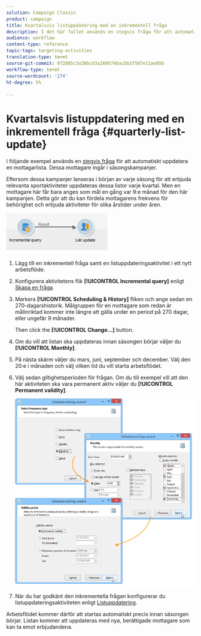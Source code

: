 ```yaml
---
solution: Campaign Classic
product: campaign
title: Kvartalsvis listuppdatering med en inkrementell fråga
description: I det här fallet används en stegvis fråga för att automatiskt uppdatera en mottagarlista.
audience: workflow
content-type: reference
topic-tags: targeting-activities
translation-type: tm+mt
source-git-commit: 972885c3a38bcd3a260574bacbb3f507e11ae05b
workflow-type: tm+mt
source-wordcount: '274'
ht-degree: 5%

---
```



# Kvartalsvis listuppdatering med en inkrementell fråga {#quarterly-list-update}

I följande exempel används en [stegvis fråga](../../workflow/using/incremental-query.md) för att automatiskt uppdatera en mottagarlista. Dessa mottagare ingår i säsongskampanjer.

Eftersom dessa kampanjer lanseras i början av varje säsong för att erbjuda relevanta sportaktiviteter uppdateras dessa listor varje kvartal. Men en mottagare här får bara anges som mål en gång var 9:e månad för den här kampanjen. Detta gör att du kan fördela mottagarens frekvens för behörighet och erbjuda aktiviteter för olika årstider under åren.

![](assets/incremental_query_example.png)

1. Lägg till en inkrementell fråga samt en listuppdateringsaktivitet i ett nytt arbetsflöde.
1. Konfigurera aktivitetens flik **[!UICONTROL Incremental query]** enligt [Skapa en fråga](../../workflow/using/query.md#creating-a-query).
1. Markera **[!UICONTROL Scheduling & History]** fliken och ange sedan en 270-dagarshistorik. Målgruppen för en mottagare som redan är målinriktad kommer inte längre att gälla under en period på 270 dagar, eller ungefär 9 månader.

   Then click the **[!UICONTROL Change...]** button.

1. Om du vill att listan ska uppdateras innan säsongen börjar väljer du **[!UICONTROL Monthly]**.
1. På nästa skärm väljer du mars, juni, september och december. Välj den 20:e i månaden och välj vilken tid du vill starta arbetsflödet.
1. Välj sedan giltighetsperioden för frågan. Om du till exempel vill att den här aktiviteten ska vara permanent aktiv väljer du **[!UICONTROL Permanent validity]**.

   ![](assets/incremental_query_example_2.png)

1. När du har godkänt den inkrementella frågan konfigurerar du listuppdateringsaktiviteten enligt [Listuppdatering](../../workflow/using/list-update.md).

Arbetsflödet kommer därför att startas automatiskt precis innan säsongen börjar. Listan kommer att uppdateras med nya, berättigade mottagare som kan ta emot erbjudandena.
